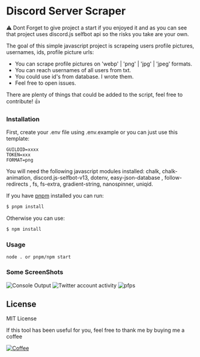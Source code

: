 # Discord Server Scraper

⚠ Dont Forget to give project a start if you enjoyed it and as you can see that project uses discord.js selfbot api so the risks you take are your own.

The goal of this simple javascript project is scrapeing users profile pictures, usernames, ids, profile picture urls:

- You can scrape profile pictures on 'webp' | 'png' | 'jpg' | 'jpeg' formats.
- You can reach usernames of all users from txt.
- You could use id's from database. I wrote them.
- Feel free to open issues.

There are plenty of things that could be added to the script, feel free to contribute! 👍

### Installation

First, create your .env file using .env.example or you can just use this template:

```
GUILDID=xxxx
TOKEN=xxx
FORMAT=png
```

You will need the following javascript modules installed: chalk, chalk-animation, discord.js-selfbot-v13, dotenv, easy-json-database , follow-redirects , fs, fs-extra, gradient-string, nanospinner, uniqid.

If you have [pnpm](https://pnpm.io/) installed you can run:

```sh
$ pnpm install
```

Otherwise you can use:

```sh
$ npm install
```

### Usage

```
node . or pnpm/npm start
```

### Some ScreenShots

![Console Output](https://i.imgur.com/jhEDBXv.png)
![Twitter account activity](https://i.imgur.com/mtnXdpC.png)
![pfps](https://i.imgur.com/JeVwuDG.jpeg)

## License

MIT License

If this tool has been useful for you, feel free to thank me by buying me a coffee

[![Coffee](https://www.buymeacoffee.com/assets/img/custom_images/orange_img.png)](https://www.buymeacoffee.com/sertchan)
